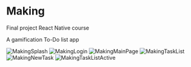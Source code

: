 # Making
Final project React Native course

A gamification To-Do list app

![MakingSplash](https://user-images.githubusercontent.com/55179291/116010700-e836c580-a620-11eb-8222-afc0bec42201.png)
![MakingLogin](https://user-images.githubusercontent.com/55179291/116010713-fedd1c80-a620-11eb-8892-3bbb489e55b8.png)
![MakingMainPage](https://user-images.githubusercontent.com/55179291/116010715-07cdee00-a621-11eb-8c2f-9a78205728c2.png)
![MakingTaskList](https://user-images.githubusercontent.com/55179291/116010719-11efec80-a621-11eb-93ac-7bde160ad6d7.png)
![MakingNewTask](https://user-images.githubusercontent.com/55179291/116010720-14524680-a621-11eb-9b22-e7ad1dae41ad.png)
![MakingTaskListActive](https://user-images.githubusercontent.com/55179291/116010723-161c0a00-a621-11eb-9e41-624e4d187833.png)

